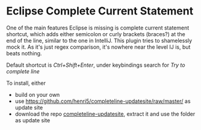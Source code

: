 # Eclipse Complete Current Statement

One of the main features Eclipse is missing is complete current statement shortcut, which adds 
either semicolon or curly brackets (braces?) at the end of the line, similar to the one in IntelliJ. This 
plugin tries to shamelessly mock it. As it's just regex comparison, it's nowhere near the level 
IJ is, but beats nothing.

Default shortcut is *Ctrl+Shift+Enter*, under keybindings search for _Try to complete line_

To install, either 
- build on your own 
- use https://github.com/henri5/completeline-updatesite/raw/master/ as update site
- download the repo [completeline-updatesite](https://github.com/henri5/completeline-updatesite), extract it and use the folder as update site

